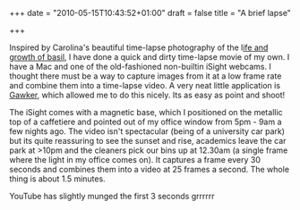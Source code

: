 +++
date = "2010-05-15T10:43:52+01:00"
draft = false
title = "A brief lapse"

+++

<p>Inspired by Carolina's beautiful time-lapse photography of the l<a href="http://carolune.org/wp/?p=957">ife and growth of basil</a>, I have done a quick and dirty time-lapse movie of my own. I have a Mac and one of the old-fashioned non-builtin iSight webcams. I thought there must be a way to capture images from it at a low frame rate and combine them into a time-lapse video. A very neat little application is <a href="http://gawker.sourceforge.net/Gawker.html">Gawker</a>, which allowed me to do this nicely. Its as easy as point and shoot!</p>

<p>The iSight comes with a magnetic base, which I positioned on the metallic top of a caffetiere and pointed out of my office window from 5pm - 9am a few nights ago. The video isn't spectacular (being of a university car park) but its quite reassuring to see the sunset and rise, academics leave the car park at &gt;10pm and the cleaners pick our bins up at 12.30am (a single frame where the light in my office comes on). It captures a frame every 30 seconds and combines them into a video at 25 frames a second. The whole thing is about 1.5 minutes.</p>

<p>YouTube has slightly munged the first 3 seconds grrrrrr</p>